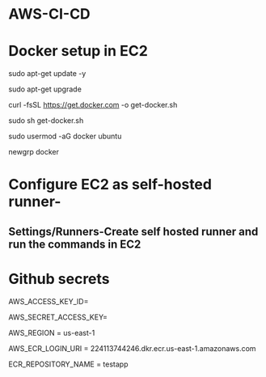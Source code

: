 # AWS-CI-CD

# Docker setup in EC2
sudo apt-get update -y

sudo apt-get upgrade

curl -fsSL https://get.docker.com -o get-docker.sh

sudo sh get-docker.sh

sudo usermod -aG docker ubuntu

newgrp docker

# Configure EC2 as self-hosted runner-
## Settings/Runners-Create self hosted runner and run the commands in EC2

# Github secrets
AWS_ACCESS_KEY_ID=

AWS_SECRET_ACCESS_KEY=

AWS_REGION = us-east-1

AWS_ECR_LOGIN_URI = 224113744246.dkr.ecr.us-east-1.amazonaws.com

ECR_REPOSITORY_NAME = testapp